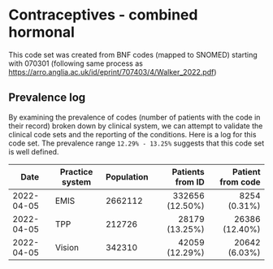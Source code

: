 # Contraceptives - combined hormonal

This code set was created from BNF codes (mapped to SNOMED) starting with 070301 (following same process as https://arro.anglia.ac.uk/id/eprint/707403/4/Walker_2022.pdf)

## Prevalence log

By examining the prevalence of codes (number of patients with the code in their record) broken down by clinical system, we can attempt to validate the clinical code sets and the reporting of the conditions. Here is a log for this code set. The prevalence range `12.29% - 13.25%` suggests that this code set is well defined.

| Date       | Practice system | Population | Patients from ID | Patient from code |
| ---------- | --------------- | ---------- | ---------------: | ----------------: |
| 2022-04-05 | EMIS            | 2662112    |  332656 (12.50%) |      8254 (0.31%) |
| 2022-04-05 | TPP             |  212726    |   28179 (13.25%) |    26386 (12.40%) |
| 2022-04-05 | Vision          |  342310    |   42059 (12.29%) |     20642 (6.03%) |
